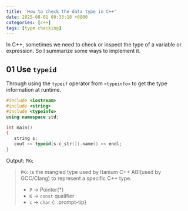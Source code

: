 ```yaml
---
title: 'How to check the data type in C++'
date: 2025-08-01 00:33:18 +0800
categories: [c++]
tags: [type checking]
---
```


In C++, sometimes we need to check or inspect the type of a variable or expression. So I summarize some ways to implement it.

## 01 Use `typeid`

Through using the `typeif` operator from `<typeinfo>` to get the type information at runtime.

```cpp
#include <iostream>
#include <string>
#include <typeinfo>
using namespace std;

int main()
{
   string s;
   cout << typeid(s.c_str()).name() << endl;
}
```

Output: `PKc`
> `PKc` is the mangled type used by Itanium C++ ABI(used by GCC/Clang) to represent a specific C++ type.
>
> - `P` -> Pointer(*)
> - `K` -> `const` qualifier
> - `c` -> `char`
{: .prompt-tip}
